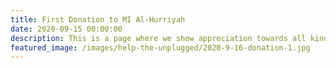 ```yaml
---
title: First Donation to MI Al-Hurriyah
date: 2020-09-15 00:00:00
description: This is a page where we show appreciation towards all kind donors. We could not have made this possible with you. Thank you.
featured_image: /images/help-the-unplugged/2020-9-16-donation-1.jpg
---
```

